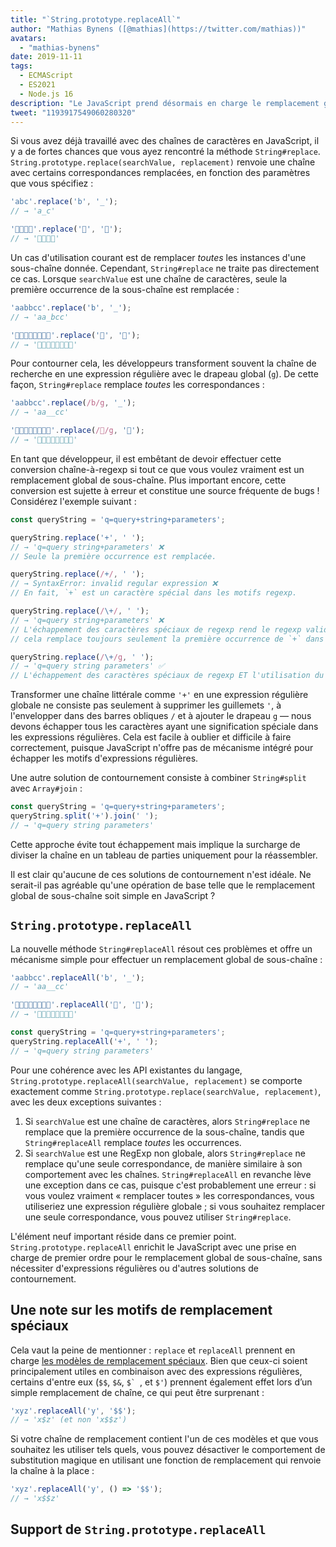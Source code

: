```yaml
---
title: "`String.prototype.replaceAll`"
author: "Mathias Bynens ([@mathias](https://twitter.com/mathias))"
avatars:
  - "mathias-bynens"
date: 2019-11-11
tags:
  - ECMAScript
  - ES2021
  - Node.js 16
description: "Le JavaScript prend désormais en charge le remplacement global de sous-chaînes grâce à la nouvelle API `String.prototype.replaceAll`."
tweet: "1193917549060280320"
---
```

Si vous avez déjà travaillé avec des chaînes de caractères en JavaScript, il y a de fortes chances que vous ayez rencontré la méthode `String#replace`. `String.prototype.replace(searchValue, replacement)` renvoie une chaîne avec certains correspondances remplacées, en fonction des paramètres que vous spécifiez :

<!--truncate-->
```js
'abc'.replace('b', '_');
// → 'a_c'

'🍏🍋🍊🍓'.replace('🍏', '🥭');
// → '🥭🍋🍊🍓'
```

Un cas d'utilisation courant est de remplacer _toutes_ les instances d'une sous-chaîne donnée. Cependant, `String#replace` ne traite pas directement ce cas. Lorsque `searchValue` est une chaîne de caractères, seule la première occurrence de la sous-chaîne est remplacée :

```js
'aabbcc'.replace('b', '_');
// → 'aa_bcc'

'🍏🍏🍋🍋🍊🍊🍓🍓'.replace('🍏', '🥭');
// → '🥭🍏🍋🍋🍊🍊🍓🍓'
```

Pour contourner cela, les développeurs transforment souvent la chaîne de recherche en une expression régulière avec le drapeau global (`g`). De cette façon, `String#replace` remplace _toutes_ les correspondances :

```js
'aabbcc'.replace(/b/g, '_');
// → 'aa__cc'

'🍏🍏🍋🍋🍊🍊🍓🍓'.replace(/🍏/g, '🥭');
// → '🥭🥭🍋🍋🍊🍊🍓🍓'
```

En tant que développeur, il est embêtant de devoir effectuer cette conversion chaîne-à-regexp si tout ce que vous voulez vraiment est un remplacement global de sous-chaîne. Plus important encore, cette conversion est sujette à erreur et constitue une source fréquente de bugs ! Considérez l'exemple suivant :

```js
const queryString = 'q=query+string+parameters';

queryString.replace('+', ' ');
// → 'q=query string+parameters' ❌
// Seule la première occurrence est remplacée.

queryString.replace(/+/, ' ');
// → SyntaxError: invalid regular expression ❌
// En fait, `+` est un caractère spécial dans les motifs regexp.

queryString.replace(/\+/, ' ');
// → 'q=query string+parameters' ❌
// L'échappement des caractères spéciaux de regexp rend le regexp valide, mais
// cela remplace toujours seulement la première occurrence de `+` dans la chaîne.

queryString.replace(/\+/g, ' ');
// → 'q=query string parameters' ✅
// L'échappement des caractères spéciaux de regexp ET l'utilisation du drapeau `g` font que ça marche.
```

Transformer une chaîne littérale comme `'+'` en une expression régulière globale ne consiste pas seulement à supprimer les guillemets `'`, à l'envelopper dans des barres obliques `/` et à ajouter le drapeau `g` — nous devons échapper tous les caractères ayant une signification spéciale dans les expressions régulières. Cela est facile à oublier et difficile à faire correctement, puisque JavaScript n'offre pas de mécanisme intégré pour échapper les motifs d'expressions régulières.

Une autre solution de contournement consiste à combiner `String#split` avec `Array#join` :

```js
const queryString = 'q=query+string+parameters';
queryString.split('+').join(' ');
// → 'q=query string parameters'
```

Cette approche évite tout échappement mais implique la surcharge de diviser la chaîne en un tableau de parties uniquement pour la réassembler.

Il est clair qu'aucune de ces solutions de contournement n'est idéale. Ne serait-il pas agréable qu'une opération de base telle que le remplacement global de sous-chaîne soit simple en JavaScript ?

## `String.prototype.replaceAll`

La nouvelle méthode `String#replaceAll` résout ces problèmes et offre un mécanisme simple pour effectuer un remplacement global de sous-chaîne :

```js
'aabbcc'.replaceAll('b', '_');
// → 'aa__cc'

'🍏🍏🍋🍋🍊🍊🍓🍓'.replaceAll('🍏', '🥭');
// → '🥭🥭🍋🍋🍊🍊🍓🍓'

const queryString = 'q=query+string+parameters';
queryString.replaceAll('+', ' ');
// → 'q=query string parameters'
```

Pour une cohérence avec les API existantes du langage, `String.prototype.replaceAll(searchValue, replacement)` se comporte exactement comme `String.prototype.replace(searchValue, replacement)`, avec les deux exceptions suivantes :

1. Si `searchValue` est une chaîne de caractères, alors `String#replace` ne remplace que la première occurrence de la sous-chaîne, tandis que `String#replaceAll` remplace _toutes_ les occurrences.
1. Si `searchValue` est une RegExp non globale, alors `String#replace` ne remplace qu'une seule correspondance, de manière similaire à son comportement avec les chaînes. `String#replaceAll` en revanche lève une exception dans ce cas, puisque c'est probablement une erreur : si vous voulez vraiment « remplacer toutes » les correspondances, vous utiliseriez une expression régulière globale ; si vous souhaitez remplacer une seule correspondance, vous pouvez utiliser `String#replace`.

L'élément neuf important réside dans ce premier point. `String.prototype.replaceAll` enrichit le JavaScript avec une prise en charge de premier ordre pour le remplacement global de sous-chaîne, sans nécessiter d'expressions régulières ou d'autres solutions de contournement.

## Une note sur les motifs de remplacement spéciaux

Cela vaut la peine de mentionner : `replace` et `replaceAll` prennent en charge [les modèles de remplacement spéciaux](https://developer.mozilla.org/en-US/docs/Web/JavaScript/Reference/Global_Objects/String/replace#specifying_a_string_as_the_replacement). Bien que ceux-ci soient principalement utiles en combinaison avec des expressions régulières, certains d'entre eux (`$$`, `$&`, ``$` ``, et `$'`) prennent également effet lors d’un simple remplacement de chaîne, ce qui peut être surprenant :

```js
'xyz'.replaceAll('y', '$$');
// → 'x$z' (et non 'x$$z')
```

Si votre chaîne de remplacement contient l'un de ces modèles et que vous souhaitez les utiliser tels quels, vous pouvez désactiver le comportement de substitution magique en utilisant une fonction de remplacement qui renvoie la chaîne à la place :

```js
'xyz'.replaceAll('y', () => '$$');
// → 'x$$z'
```

## Support de `String.prototype.replaceAll`

<feature-support chrome="85 https://bugs.chromium.org/p/v8/issues/detail?id=9801"
                 firefox="77 https://bugzilla.mozilla.org/show_bug.cgi?id=1608168#c8"
                 safari="13.1 https://webkit.org/blog/10247/new-webkit-features-in-safari-13-1/"
                 nodejs="16"
                 babel="yes https://github.com/zloirock/core-js#ecmascript-string-and-regexp"></feature-support>
